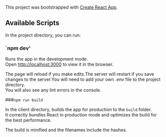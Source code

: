 ﻿This project was bootstrapped with [Create React App](https://github.com/facebook/create-react-app).

## Available Scripts

In the project directory, you can run:

### `npm dev'
Runs the app in the development mode.<br>
Open [http://localhost:3000](http://localhost:3000) to view it in the browser.

The page will reload if you make edits.The server will restart if you save changes to the server.You will need to add your own .env file to the project directory.<br>
You will also see any lint errors in the console.

###`npm run build`

In the client directory, builds the app for production to the `build` folder.<br>
It correctly bundles React in production mode and optimizes the build for the best performance.

The build is minified and the filenames include the hashes.<br>
